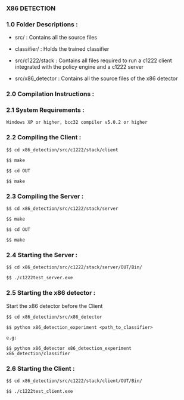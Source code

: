 ### X86 DETECTION


### 1.0 Folder Descriptions :

* src/ : Contains all the source files

* classifier/ : Holds the trained classifier

* src/c1222/stack :  Contains all files required to run a c1222 client integrated with the policy engine and a c1222 server

* src/x86_detector : Contains all the source files of the x86 detector


### 2.0 Compilation Instructions :


### 2.1 System Requirements :


	Windows XP or higher, bcc32 compiler v5.0.2 or higher


### 2.2 Compiling the Client :


	$$ cd x86_detection/src/c1222/stack/client

	$$ make

	$$ cd OUT

	$$ make


### 2.3 Compiling the Server :


	$$ cd x86_detection/src/c1222/stack/server

	$$ make

	$$ cd OUT

	$$ make

### 2.4 Starting the Server :


	$$ cd x86_detection/src/c1222/stack/server/OUT/Bin/

	$$ ./c1222test_server.exe


### 2.5 Starting the x86 detector : 

Start the x86 detector before the Client


	$$ cd x86_detection/src/x86_detector

	$$ python x86_detection_experiment <path_to_classifier>

	e.g:

	$$ python x86_detector x86_detection_experiment x86_detection/classifier


### 2.6 Starting the Client :


	$$ cd x86_detection/src/c1222/stack/client/OUT/Bin/

	$$ ./c1222test_client.exe

